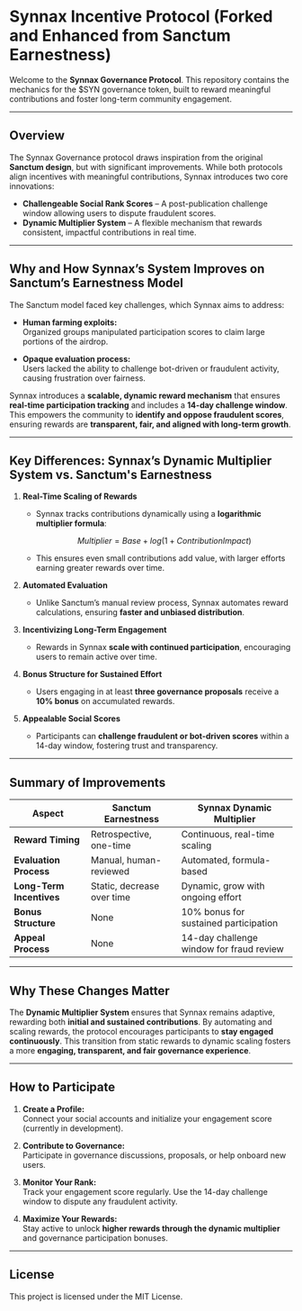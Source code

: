 # Synnax Incentive Protocol (Forked and Enhanced from Sanctum Earnestness)

Welcome to the **Synnax Governance Protocol**. This repository contains the mechanics for the $SYN governance token, built to reward meaningful contributions and foster long-term community engagement.

---

## Overview

The Synnax Governance protocol draws inspiration from the original **Sanctum design**, but with significant improvements. While both protocols align incentives with meaningful contributions, Synnax introduces two core innovations:

- **Challengeable Social Rank Scores** – A post-publication challenge window allowing users to dispute fraudulent scores.
- **Dynamic Multiplier System** – A flexible mechanism that rewards consistent, impactful contributions in real time.

---

## Why and How Synnax’s System Improves on Sanctum’s Earnestness Model

The Sanctum model faced key challenges, which Synnax aims to address:

- **Human farming exploits:**  
  Organized groups manipulated participation scores to claim large portions of the airdrop.

- **Opaque evaluation process:**  
  Users lacked the ability to challenge bot-driven or fraudulent activity, causing frustration over fairness.

Synnax introduces a **scalable, dynamic reward mechanism** that ensures **real-time participation tracking** and includes a **14-day challenge window**. This empowers the community to **identify and oppose fraudulent scores**, ensuring rewards are **transparent, fair, and aligned with long-term growth**.

---

## Key Differences: Synnax’s Dynamic Multiplier System vs. Sanctum's Earnestness

1. **Real-Time Scaling of Rewards**  
   - Synnax tracks contributions dynamically using a **logarithmic multiplier formula**:
     ```math
     Multiplier = Base + log(1 + Contribution Impact)
     ```
   - This ensures even small contributions add value, with larger efforts earning greater rewards over time.

2. **Automated Evaluation**  
   - Unlike Sanctum’s manual review process, Synnax automates reward calculations, ensuring **faster and unbiased distribution**.

3. **Incentivizing Long-Term Engagement**  
   - Rewards in Synnax **scale with continued participation**, encouraging users to remain active over time.

4. **Bonus Structure for Sustained Effort**  
   - Users engaging in at least **three governance proposals** receive a **10% bonus** on accumulated rewards.

5. **Appealable Social Scores**  
   - Participants can **challenge fraudulent or bot-driven scores** within a 14-day window, fostering trust and transparency.

---

## Summary of Improvements

| **Aspect**                     | **Sanctum Earnestness**                 | **Synnax Dynamic Multiplier**                |
|---------------------------------|------------------------------------------|----------------------------------------------|
| **Reward Timing**               | Retrospective, one-time                 | Continuous, real-time scaling               |
| **Evaluation Process**          | Manual, human-reviewed                  | Automated, formula-based                    |
| **Long-Term Incentives**        | Static, decrease over time              | Dynamic, grow with ongoing effort           |
| **Bonus Structure**             | None                                    | 10% bonus for sustained participation       |
| **Appeal Process**              | None                                    | 14-day challenge window for fraud review    |

---

## Why These Changes Matter

The **Dynamic Multiplier System** ensures that Synnax remains adaptive, rewarding both **initial and sustained contributions**. By automating and scaling rewards, the protocol encourages participants to **stay engaged continuously**. This transition from static rewards to dynamic scaling fosters a more **engaging, transparent, and fair governance experience**.

---

## How to Participate

1. **Create a Profile:**  
   Connect your social accounts and initialize your engagement score (currently in development).

2. **Contribute to Governance:**  
   Participate in governance discussions, proposals, or help onboard new users.

3. **Monitor Your Rank:**  
   Track your engagement score regularly. Use the 14-day challenge window to dispute any fraudulent activity.

4. **Maximize Your Rewards:**  
   Stay active to unlock **higher rewards through the dynamic multiplier** and governance participation bonuses.

---

## License

This project is licensed under the MIT License.
